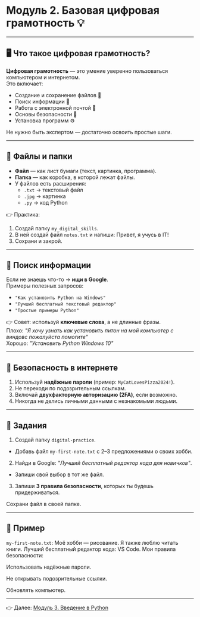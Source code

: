 # Модуль 2. Базовая цифровая грамотность 💡

---

## 🖥️ Что такое цифровая грамотность?

**Цифровая грамотность** — это умение уверенно пользоваться компьютером и интернетом.  
Это включает:

- Создание и сохранение файлов 📂
- Поиск информации 🔎
- Работа с электронной почтой 📧
- Основы безопасности 🔐
- Установка программ ⚙️

Не нужно быть экспертом — достаточно освоить простые шаги.

---

## 📂 Файлы и папки

- **Файл** — как лист бумаги (текст, картинка, программа).
- **Папка** — как коробка, в которой лежат файлы.
- У файлов есть расширения:
  - `.txt` → текстовый файл
  - `.jpg` → картинка
  - `.py` → код Python

👉 Практика:

1. Создай папку `my_digital_skills`.
2. В ней создай файл `notes.txt` и напиши: Привет, я учусь в IT!
3. Сохрани и закрой.

---

## 🔎 Поиск информации

Если не знаешь что-то → **ищи в Google**.  
Примеры полезных запросов:

- `"Как установить Python на Windows"`
- `"Лучший бесплатный текстовый редактор"`
- `"Простые примеры Python"`

👉 Совет: используй **ключевые слова**, а не длинные фразы.  
Плохо: _"Я хочу узнать как установить питон на мой компьютер с виндовс пожалуйста помогите"_  
Хорошо: _"Установить Python Windows 10"_

---

## 🔐 Безопасность в интернете

1. Используй **надёжные пароли** (пример: `MyCatLovesPizza2024!`).
2. Не переходи по подозрительным ссылкам.
3. Включай **двухфакторную авторизацию (2FA)**, если возможно.
4. Никогда не делись личными данными с незнакомыми людьми.

---

## 📝 Задания

1. Создай папку `digital-practice`.

- Добавь файл `my-first-note.txt` с 2–3 предложениями о своих хобби.

2. Найди в Google: _"Лучший бесплатный редактор кода для новичков"_.

- Запиши свой выбор в тот же файл.

3. Запиши **3 правила безопасности**, которых ты будешь придерживаться.

Сохрани файл в своей папке.

---

## 🎯 Пример

`my-first-note.txt`:
Моё хобби — рисование. Я также люблю читать книги.
Лучший бесплатный редактор кода: VS Code.
Мои правила безопасности:

Использовать надёжные пароли.

Не открывать подозрительные ссылки.

Обновлять компьютер.

---

👉 Далее: [Модуль 3. Введение в Python](module-3-python.md)
